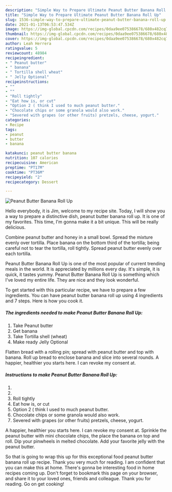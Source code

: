 ```yaml
---
description: "Simple Way to Prepare Ultimate Peanut Butter Banana Roll Up"
title: "Simple Way to Prepare Ultimate Peanut Butter Banana Roll Up"
slug: 1536-simple-way-to-prepare-ultimate-peanut-butter-banana-roll-up
date: 2021-01-13T06:53:47.534Z
image: https://img-global.cpcdn.com/recipes/0daa9ee075386678/680x482cq70/peanut-butter-banana-roll-up-recipe-main-photo.jpg
thumbnail: https://img-global.cpcdn.com/recipes/0daa9ee075386678/680x482cq70/peanut-butter-banana-roll-up-recipe-main-photo.jpg
cover: https://img-global.cpcdn.com/recipes/0daa9ee075386678/680x482cq70/peanut-butter-banana-roll-up-recipe-main-photo.jpg
author: Leah Herrera
ratingvalue: 5
reviewcount: 48984
recipeingredient:
- " Peanut butter"
- " banana"
- " Tortilla shell wheat"
- " Jelly Optional"
recipeinstructions:
- ""
- ""
- "Roll tightly"
- "Eat how is, or cut"
- "Option 2 ( think I used to much peanut butter."
- "Chocolate chips or some granola would also work."
- "Severed with grapes (or other fruits) pretzels, cheese, yogurt."
categories:
- Recipe
tags:
- peanut
- butter
- banana

katakunci: peanut butter banana 
nutrition: 107 calories
recipecuisine: American
preptime: "PT17M"
cooktime: "PT36M"
recipeyield: "2"
recipecategory: Dessert

---
```



![Peanut Butter Banana Roll Up](https://img-global.cpcdn.com/recipes/0daa9ee075386678/680x482cq70/peanut-butter-banana-roll-up-recipe-main-photo.jpg)

Hello everybody, it is Jim, welcome to my recipe site. Today, I will show you a way to prepare a distinctive dish, peanut butter banana roll up. It is one of my favorites. This time, I'm gonna make it a bit unique. This will be really delicious.

Combine peanut butter and honey in a small bowl. Spread the mixture evenly over tortilla. Place banana on the bottom third of the tortilla; being careful not to tear the tortilla, roll tightly. Spread peanut butter evenly over each tortilla.

Peanut Butter Banana Roll Up is one of the most popular of current trending meals in the world. It is appreciated by millions every day. It's simple, it is quick, it tastes yummy. Peanut Butter Banana Roll Up is something which I've loved my entire life. They are nice and they look wonderful.


To get started with this particular recipe, we have to prepare a few ingredients. You can have peanut butter banana roll up using 4 ingredients and 7 steps. Here is how you cook it.

<!--inarticleads1-->

##### The ingredients needed to make Peanut Butter Banana Roll Up:

1. Take  Peanut butter
1. Get  banana
1. Take  Tortilla shell (wheat)
1. Make ready  Jelly Optional


Flatten bread with a rolling pin; spread with peanut butter and top with banana. Roll up bread to enclose banana and slice into several rounds. A happier, healthier you starts here. I can revoke my consent at. 

<!--inarticleads2-->

##### Instructions to make Peanut Butter Banana Roll Up:

1. 
1. 
1. Roll tightly
1. Eat how is, or cut
1. Option 2 ( think I used to much peanut butter.
1. Chocolate chips or some granola would also work.
1. Severed with grapes (or other fruits) pretzels, cheese, yogurt.


A happier, healthier you starts here. I can revoke my consent at. Sprinkle the peanut butter with mini chocolate chips, the place the banana on top and roll. Dip your pinwheels in melted chocolate. Add your favorite jelly with the peanut butter. 

So that is going to wrap this up for this exceptional food peanut butter banana roll up recipe. Thank you very much for reading. I am confident that you can make this at home. There's gonna be interesting food in home recipes coming up. Don't forget to bookmark this page on your browser, and share it to your loved ones, friends and colleague. Thank you for reading. Go on get cooking!
